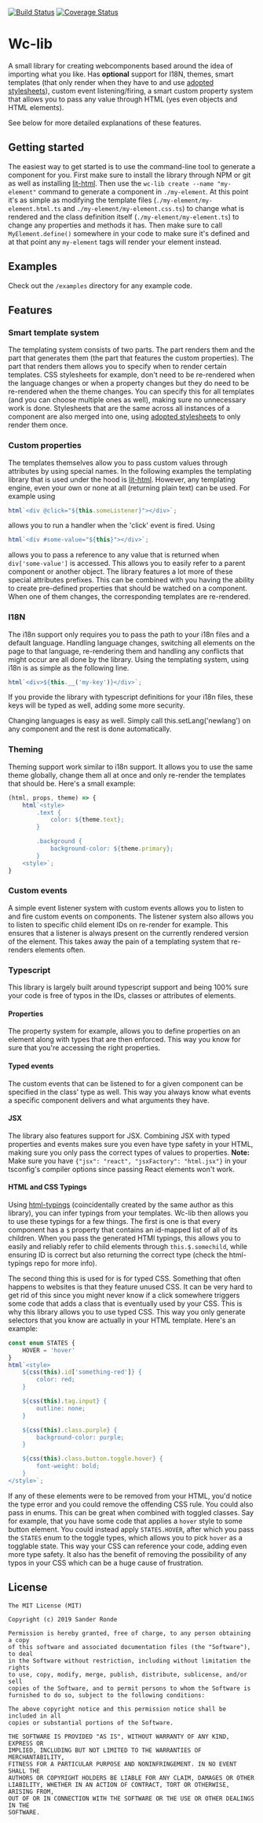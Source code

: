 [![Build Status](https://travis-ci.org/SanderRonde/wc-lib.svg?branch=master)](https://travis-ci.org/SanderRonde/wc-lib)
[![Coverage Status](https://coveralls.io/repos/github/SanderRonde/wc-lib/badge.svg)](https://coveralls.io/github/SanderRonde/wc-lib)

# Wc-lib

A small library for creating webcomponents based around the idea of importing what you like. Has **optional** support for I18N, themes, smart templates (that only render when they have to and use [adopted stylesheets](https://wicg.github.io/construct-stylesheets/)), custom event listening/firing, a smart custom property system that allows you to pass any value through HTML (yes even objects and HTML elements).

See below for more detailed explanations of these features.

## Getting started

The easiest way to get started is to use the command-line tool to generate a component for you. First make sure to install the library through NPM or git as well as installing [lit-html](https://github.com/Polymer/lit-html). Then use the `wc-lib create --name "my-element"` command to generate a component in `./my-element`. At this point it's as simple as modifying the template files (`./my-element/my-element.html.ts` and `./my-element/my-element.css.ts`) to change what is rendered and the class definition itself (`./my-element/my-element.ts`) to change any properties and methods it has. Then make sure to call `MyElement.define()` somewhere in your code to make sure it's defined and at that point any `my-element` tags will render your element instead.

## Examples

Check out the `/examples` directory for any example code.

## Features

### Smart template system

The templating system consists of two parts. The part renders them and the part that generates them (the part that features the custom properties). The part that renders them allows you to specify when to render certain templates. CSS stylesheets for example, don't need to be re-rendered when the language changes or when a property changes but they do need to be re-rendered when the theme changes. You can specify this for all templates (and you can choose multiple ones as well), making sure no unnecessary work is done. Stylesheets that are the same across all instances of a component are also merged into one, using [adopted stylesheets](https://wicg.github.io/construct-stylesheets/) to only render them once.

### Custom properties

The templates themselves allow you to pass custom values through attributes by using special names. In the following examples the templating library that is used under the hood is [lit-html](https://github.com/Polymer/lit-html). However, any templating engine, even your own or none at all (returning plain text) can be used. For example using 
```js
html`<div @click="${this.someListener}"></div>`;
```
allows you to run a handler when the 'click' event is fired. Using 
```js
html`<div #some-value="${this}"></div>`;
```
allows you to pass a reference to any value that is returned when `div['some-value']` is accessed. This allows you to easily refer to a parent component or another object. The library features a lot more of these special attributes prefixes. This can be combined with you having the ability to create pre-defined properties that should be watched on a component. When one of them changes, the corresponding templates are re-rendered.

### I18N

The i18n support only requires you to pass the path to your i18n files and a default language. Handling language changes, switching all elements on the page to that language, re-rendering them and handling any conflicts that might occur are all done by the library. Using the templating system, using i18n is as simple as the following line.

```js
html`<div>${this.__('my-key')}</div>`;
```

If you provide the library with typescript definitions for your i18n files, these keys will be typed as well, adding some more security.

Changing languages is easy as well. Simply call this.setLang('newlang') on any component and the rest is done automatically.

### Theming

Theming support work similar to i18n support. It allows you to use the same theme globally, change them all at once and only re-render the templates that should be. Here's a small example:

```js
(html, props, theme) => {
	html`<style>
		.text {
			color: ${theme.text};
		}

		.background {
			background-color: ${theme.primary};
		}
	<style>`;
}
```

### Custom events

A simple event listener system with custom events allows you to listen to and fire custom events on components. The listener system also allows you to listen to specific child element IDs on re-render for example. This ensures that a listener is always present on the currently rendered version of the element. This takes away the pain of a templating system that re-renders elements often.


### Typescript

This library is largely built around typescript support and being 100% sure your code is free of typos in the IDs, classes or attributes of elements. 

#### Properties

The property system for example, allows you to define properties on an element along with types that are then enforced. This way you know for sure that you're accessing the right properties.

#### Typed events

The custom events that can be listened to for a given component can be specified in the class' type as well. This way you always know what events a specific component delivers and what arguments they have. 

#### JSX
The library also features support for JSX. Combining JSX with typed properties and events makes sure you even have type safety in your HTML, making sure you only pass the correct types of values to properties. **Note:** Make sure you have `{"jsx": "react", "jsxFactory": "html.jsx"}` in your tsconfig's compiler options since passing React elements won't work.

#### HTML and CSS Typings

Using [html-typings](https://github.com/SanderRonde/html-typings) (coincidentally created by the same author as this library), you can infer typings from your templates. Wc-lib then allows you to use these typings for a few things. The first is one is that every component has a `$` property that contains an id-mapped list of all of its children. When you pass the generated HTMl typings, this allows you to easily and reliably refer to child elements through `this.$.somechild`, while ensuring ID is correct but also returning the correct type (check the html-typings repo for more info). 

The second thing this is used for is for typed CSS. Something that often happens to websites is that they feature unused CSS. It can be very hard to get rid of this since you might never know if a click somewhere triggers some code that adds a class that is eventually used by your CSS. This is why this library allows you to use typed CSS. This way you only generate selectors that you know are actually in your HTML template. Here's an example:

```js
const enum STATES {
	HOVER = 'hover'
}
html`<style>
	${css(this).id['something-red']} {
		color: red;
	}

	${css(this).tag.input} {
		outline: none;
	}

	${css(this).class.purple} {
		background-color: purple;
	}

	${css(this).class.button.toggle.hover} {
		font-weight: bold;
	}
</style>`;
```

If any of these elements were to be removed from your HTML, you'd notice the type error and you could remove the offending CSS rule. You could also pass in enums. This can be great when combined with toggled classes. Say for example, that you have some code that applies a `hover` style to some button element. You could instead apply `STATES.HOVER`, after which you pass the `STATES` enum to the toggle types, which allows you to pick `hover` as a togglable state. This way your CSS can reference your code, adding even more type safety. It also has the benefit of removing the possibility of any typos in your CSS which can be a huge cause of frustration.


## License

```text
The MIT License (MIT)

Copyright (c) 2019 Sander Ronde

Permission is hereby granted, free of charge, to any person obtaining a copy
of this software and associated documentation files (the "Software"), to deal
in the Software without restriction, including without limitation the rights
to use, copy, modify, merge, publish, distribute, sublicense, and/or sell
copies of the Software, and to permit persons to whom the Software is
furnished to do so, subject to the following conditions:

The above copyright notice and this permission notice shall be included in all
copies or substantial portions of the Software.

THE SOFTWARE IS PROVIDED "AS IS", WITHOUT WARRANTY OF ANY KIND, EXPRESS OR
IMPLIED, INCLUDING BUT NOT LIMITED TO THE WARRANTIES OF MERCHANTABILITY,
FITNESS FOR A PARTICULAR PURPOSE AND NONINFRINGEMENT. IN NO EVENT SHALL THE
AUTHORS OR COPYRIGHT HOLDERS BE LIABLE FOR ANY CLAIM, DAMAGES OR OTHER
LIABILITY, WHETHER IN AN ACTION OF CONTRACT, TORT OR OTHERWISE, ARISING FROM,
OUT OF OR IN CONNECTION WITH THE SOFTWARE OR THE USE OR OTHER DEALINGS IN THE
SOFTWARE.
```